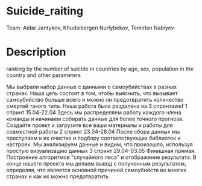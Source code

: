 # Suicide_raiting
Team: Aidar Jantykov, Khudaibergen Nurlybekov, Temirlan Nabiyev

# Description
ranking by the number of suicide in countries by age, sex, population in the country and other parameters

Мы выбрали набор данных с данными о самоубийствах в разных странах. Наша цель состоит в том, чтобы выяснить, что вызывает самоубийство больше всего и можно ли предотвратить количество смертей такого типа. Наша работа была разделена на 3 спринтаwef
1 спринт 15.04-22.04
Здесь мы распределяем работу каждого члена команды и начинаем собирать данные для более точного прогноза. Создайте проект и загрузите все ваши материалы и работы для совместной работы
2 спринт 23.04-28.04
После сбора данных мы приступаем к их очистке и подбору соответствующих библиотек и настроек. Мы анализируем данные и видим, что произошло, используя простую визуализацию данных
3 спринт 29.04-03.05
Финишная прямая. Построение алгоритмов "случайного леса" и отображение результата. В конце нашего проекта мы делаем вывод с полученным результатом, определяя, что является основной причиной самоубийств во многих странах и как их можно предотвратить

